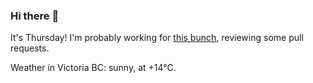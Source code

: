 ### Hi there :wave:

It's Thursday! I'm probably working for [this bunch](https://github.com/kohofinancial), reviewing some pull requests.

Weather in Victoria BC: sunny, at +14°C.
